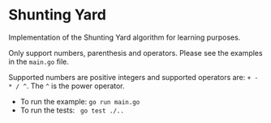 # Shunting Yard

Implementation of the Shunting Yard algorithm for learning purposes.

Only support numbers, parenthesis and operators. Please see the examples in the `main.go` file.

Supported numbers are positive integers and supported operators are: ```+ - * / ^```. The `^` is the power operator.

- To run the example: ```go run main.go```
- To run the tests: ``` go test ./..```